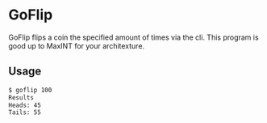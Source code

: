 # GoFlip

GoFlip flips a coin the specified amount of times via the cli. This program is good up to MaxINT for your architexture. 

## Usage
```bash
$ goflip 100
Results
Heads: 45
Tails: 55
```
